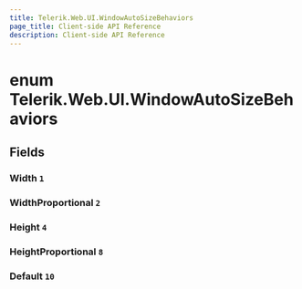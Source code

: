 ```yaml
---
title: Telerik.Web.UI.WindowAutoSizeBehaviors
page_title: Client-side API Reference
description: Client-side API Reference
---
```


# enum Telerik.Web.UI.WindowAutoSizeBehaviors

## Fields

### Width `1`

### WidthProportional `2`

### Height `4`

### HeightProportional `8`

### Default `10`


